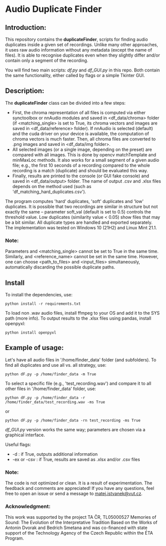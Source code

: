 # Audio Duplicate Finder

## Introduction:

This repository contains the **duplicateFinder**, scripts for finding audio duplicates inside a given set of recordings.
Unlike many other approaches, it uses raw audio information without any metadata (except the name of files). It is able to recognise
duplicates even when they slightly differ and/or contain only a segment of the recording.

You will find two main scripts: *df.py* and *df_GUI.py* in this repo. Both contain the same functionality, either called by
flags or a simple Tkinter GUI.

## Description:

The **duplicateFinder** class can be divided into a few steps:
- First, the chroma representation of all files is computed via either synctoolbox or nnAudio modules and saved in <df_data/chroma> folder (if <matching_single> is set to True, its chroma vectors and images are saved in <df_data/reference> folder). If nnAudio is selected (default) and the cuda driver on your device is available, the computation of chroma vectors is much faster. Then, all chroma files are converted to .png images and saved in <df_data/img folder>.
- All selected images (or a single image, depending on the preset) are compared with all images. This is done by opencv matchTemplate and minMaxLoc methods.
It also works for a small segment of a given audio file; e.g., the first 10 seconds of a recording compared to the whole recording is a match (duplicate) and should be evaluated this way.
- Finally, results are printed to the console (or GUI fake console) and saved in <df_data/output> folder. The name of output .csv and .xlsx files depends on the method used (such as 'df_matching_hard_duplicates.csv').

The program computes 'hard' duplicates, 'soft' duplicates and 'low' duplicates. It is possible that two recordings are similar in structure but not exactly the same – parameter soft_val (default is set to 0.5) controls the threshold value.
Low duplicates (similarity value < 0.05) show files that may be a bit similar. All duplicate types are handled and exported separately.
The implementation was tested on Windows 10 (21H2) and Linux Mint 21.1.

### Note: 

Parameters <matching> and <matching_single> cannot be set to True in the same time. Similarly, <reference> and <reference_name> cannot be set in the same time. However, one can choose <path_to_files> and <input_files> simultaneously, automatically discarding the possible duplicate paths.

## Install

To install the dependencies, use:

```
python install -r requirements.txt
```

To load non .wav audio files, install ffmpeg to your OS and add it to the SYS path (more info). To output results to the .xlsx files using pandas, install openpyxl:

```
python install openpyxl
```

## Example of usage:
Let's have all audio files in '/home/finder_data' folder (and subfolders). To find all duplicates and use all vs. all strategy, use:

```
python dF.py -p /home/finder_data -m True
```

To select a specific file (e.g., 'test_recording.wav') and compare it to all other files in '/home/finder_data' folder, use:

```
python dF.py -p /home/finder_data -r /home/finder_data/test_recording.wav -ms True
```

or

```
python dF.py -p /home/finder_data -rn test_recording -ms True
```

*df_GUI.py* version works the same way; parameters are chosen via a graphical interface.

Useful flags:

- -d	: if True, outputs additional information
- -ex or -csv	: if True, results are saved as .xlsx and/or .csv files


### Note:

The code is not optimized or clean. It is a result of experimentation. The feedback and comments are appreciated! If you have any questions, feel free to open an issue or send a message to <matej.istvanek@vut.cz>.

### Acknowledgment:

This work was supported by the project TA ČR, TL05000527 Memories of Sound: The Evolution of the Interpretative Tradition
Based on the Works of Antonin Dvorak and Bedrich Smetana and was co-financed with state support of the Technology Agency
of the Czech Republic within the ÉTA Program.